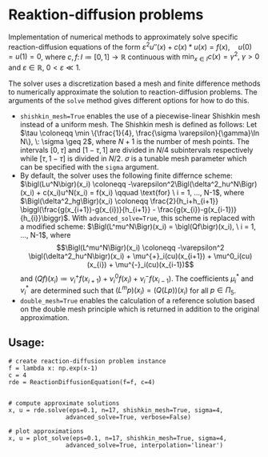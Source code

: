 # Reaktion-diffusion problems

Implementation of numerical methods to approximately solve specific reaction-diffusion equations of the form $\varepsilon^2 u''(x) + c(x)*u(x) = f(x), \quad u(0) = u(1) = 0$, where $c, f \colon I \coloneqq [0, 1] \rightarrow \mathbb{R}$ continuous with $\min_{x \in I} c(x) = \gamma^2, \: \gamma > 0$ and $\varepsilon \in \mathbb{R}, \: 0 < \varepsilon \ll 1$.

The solver uses a discretization based a mesh and finite difference methods to numerically approximate the solution to reaction-diffusion problems. The arguments of the `solve` method gives different options for how to do this. 

- `shishkin_mesh=True` enables the use of a piecewise-linear Shishkin mesh instead of a uniform mesh. The Shishkin mesh is defined as follows: Let  $\tau \coloneqq \min \{\frac{1}{4}, \frac{\sigma \varepsilon}{\gamma}\ln N\}, \: \sigma \geq 2$, where $N+1$ is the number of mesh points. The intervals $[0, \tau]$ and $[1- \tau, 1]$ are divided in $N/4$ subintervals respectively while $[\tau, 1- \tau]$ is divided in $N/2$. $\sigma$ is a tunable mesh parameter which can be specified with the `sigma` argument.
- By default, the solver uses the following finite differnce scheme: $\bigl(Lu^N\bigr)(x_i) \coloneqq -\varepsilon^2\Bigl(\delta^2_hu^N\Bigr)(x_i) + c(x_i)u^N(x_i) = f(x_i) \qquad \text{for} \ i = 1, ..., N-1$, where $\Bigl(\delta^2_hg\Bigr)(x_i) \coloneqq \frac{2}{h_i+h_{i+1}} \biggl(\frac{g(x_{i+1})-g(x_{i})}{h_{i+1}} - \frac{g(x_{i})-g(x_{i-1})}{h_{i}}\biggr)$. With `advanced_solve=True`, this scheme is replaced with a modified scheme: $\Bigl(L^mu^N\Bigr)(x_i) = \bigl(Qf\bigr)(x_i), \ i = 1, ..., N-1$, where $$\Bigl(L^mu^N\Bigr)(x_i) \coloneqq -\varepsilon^2 \bigl(\delta^2_hu^N\bigr)(x_i) + \mu^{+}_i(cu)(x_{i+1}) + \mu^0_i(cu)(x_{i}) + \mu^{-}_i(cu)(x_{i-1})$$ and $\bigl(Qf\bigr)(x_i) \coloneqq  \nu^{+}_if(x_{i+1}) + \nu^0_if(x_{i}) + \nu^{-}_if(x_{i-1})$. The coefficients $\mu^{*}_i$ and $\nu^{*}_i$ are determined such that $\bigl(L^mp\bigr)(x_i) = \bigl(Q(Lp)\bigr)(x_i)$ for all $p \in \Pi_5$.
- `double_mesh=True` enables the calculation of a reference solution based on the double mesh principle which is returned in addition to the original approximation.

## Usage:

```
# create reaction-diffusion problem instance
f = lambda x: np.exp(x-1) 
c = 4
rde = ReactionDiffusionEquation(f=f, c=4)


# compute approximate solutions
x, u = rde.solve(eps=0.1, n=17, shishkin_mesh=True, sigma=4, 
                advanced_solve=True, verbose=False)

# plot approximations
x, u = plot_solve(eps=0.1, n=17, shishkin_mesh=True, sigma=4, 
                advanced_solve=True, interpolation='linear')
```


